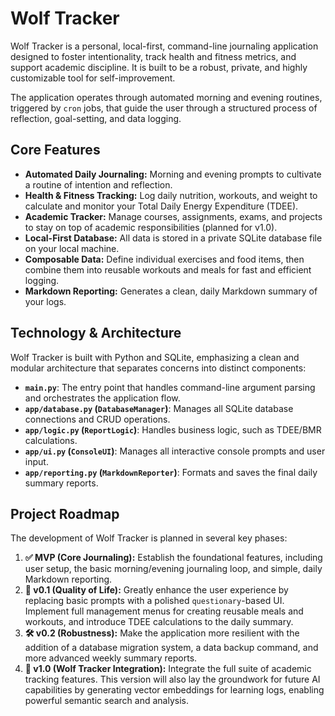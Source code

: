 # Wolf Tracker

Wolf Tracker is a personal, local-first, command-line journaling application designed to foster intentionality, track health and fitness metrics, and support academic discipline. It is built to be a robust, private, and highly customizable tool for self-improvement.

The application operates through automated morning and evening routines, triggered by `cron` jobs, that guide the user through a structured process of reflection, goal-setting, and data logging.

## Core Features

*   **Automated Daily Journaling:** Morning and evening prompts to cultivate a routine of intention and reflection.
*   **Health & Fitness Tracking:** Log daily nutrition, workouts, and weight to calculate and monitor your Total Daily Energy Expenditure (TDEE).
*   **Academic Tracker:** Manage courses, assignments, exams, and projects to stay on top of academic responsibilities (planned for v1.0).
*   **Local-First Database:** All data is stored in a private SQLite database file on your local machine.
*   **Composable Data:** Define individual exercises and food items, then combine them into reusable workouts and meals for fast and efficient logging.
*   **Markdown Reporting:** Generates a clean, daily Markdown summary of your logs.

## Technology & Architecture

Wolf Tracker is built with Python and SQLite, emphasizing a clean and modular architecture that separates concerns into distinct components:

*   **`main.py`**: The entry point that handles command-line argument parsing and orchestrates the application flow.
*   **`app/database.py` (`DatabaseManager`)**: Manages all SQLite database connections and CRUD operations.
*   **`app/logic.py` (`ReportLogic`)**: Handles business logic, such as TDEE/BMR calculations.
*   **`app/ui.py` (`ConsoleUI`)**: Manages all interactive console prompts and user input.
*   **`app/reporting.py` (`MarkdownReporter`)**: Formats and saves the final daily summary reports.

## Project Roadmap

The development of Wolf Tracker is planned in several key phases:

1.  **✅ MVP (Core Journaling):** Establish the foundational features, including user setup, the basic morning/evening journaling loop, and simple, daily Markdown reporting.
2.  **🚀 v0.1 (Quality of Life):** Greatly enhance the user experience by replacing basic prompts with a polished `questionary`-based UI. Implement full management menus for creating reusable meals and workouts, and introduce TDEE calculations to the daily summary.
3.  **🛠️ v0.2 (Robustness):** Make the application more resilient with the addition of a database migration system, a data backup command, and more advanced weekly summary reports.
4.  **🐺 v1.0 (Wolf Tracker Integration):** Integrate the full suite of academic tracking features. This version will also lay the groundwork for future AI capabilities by generating vector embeddings for learning logs, enabling powerful semantic search and analysis.
